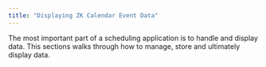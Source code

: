 ```yaml
---
title: "Displaying ZK Calendar Event Data"
---
```


The most important part of a scheduling application is to handle and
display data. This sections walks through how to manage, store and
ultimately display data.
